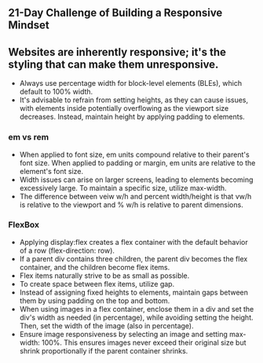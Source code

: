 ## 21-Day Challenge of Building a Responsive Mindset

## Websites are inherently responsive; it's the styling that can make them unresponsive.



- Always use percentage width for block-level elements (BLEs), which default to 100% width.
- It's advisable to refrain from setting heights, as they can cause issues, with elements inside potentially overflowing as the viewport size decreases. Instead, maintain height by applying padding to elements.


### em vs rem
- When applied to font size, em units compound relative to their parent's font size. When applied to padding or margin, em units are relative to the element's font size.
- Width issues can arise on larger screens, leading to elements becoming excessively large. To maintain a specific size, utilize max-width.
- The difference between veiw w/h and percent width/height is that vw/h is relative to the viewport and % w/h is relative to parent dimensions. 


### FlexBox

- Applying display:flex creates a flex container with the default behavior of a row (flex-direction: row).
- If a parent div contains three children, the parent div becomes the flex container, and the children become flex items.
- Flex items naturally strive to be as small as possible.
- To create space between flex items, utilize gap.
- Instead of assigning fixed heights to elements, maintain gaps between them by using padding on the top and bottom.
- When using images in a flex container, enclose them in a div and set the div's width as needed (in percentage), while avoiding setting the height. Then, set the width of the image (also in percentage).
- Ensure image responsiveness by selecting an image and setting max-width: 100%. This ensures images never exceed their original size but shrink proportionally if the parent container shrinks.




